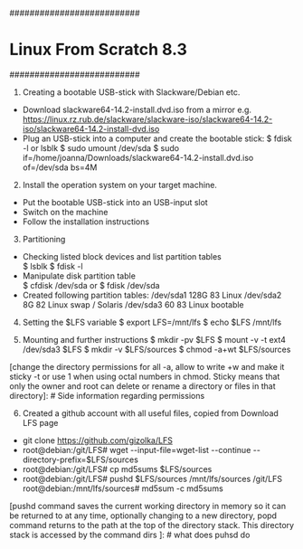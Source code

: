 ##########################
# Linux From Scratch 8.3 #
##########################

1. Creating a bootable USB-stick with Slackware/Debian etc.
  * Download slackware64-14.2-install.dvd.iso from a mirror e.g. https://linux.rz.rub.de/slackware/slackware-iso/slackware64-14.2-iso/slackware64-14.2-install-dvd.iso
  * Plug an USB-stick into a computer and create the bootable stick:
   $ fdisk -l or lsblk
   $ sudo umount /dev/sda
   $ sudo if=/home/joanna/Downloads/slackware64-14.2-install.dvd.iso of=/dev/sda bs=4M

2. Install the operation system on your target machine.
  * Put the bootable USB-stick into an USB-input slot
  * Switch on the machine
  * Follow the installation instructions

3. Partitioning
  * Checking listed block devices and list partition tables  
   $ lsblk 
   $ fdisk -l
  * Manipulate disk partition table    
   $ cfdisk /dev/sda or $ fdisk /dev/sda
  * Created following partition tables:
   /dev/sda1 128G 83 Linux
   /dev/sda2 8G   82 Linux swap / Solaris
   /dev/sda3 60   83 Linux bootable

4. Setting the $LFS variable
   $ export LFS=/mnt/lfs
   $ echo $LFS
   /mnt/lfs

5. Mounting and further instructions
   $ mkdir -pv $LFS
   $ mount -v -t ext4 /dev/sda3 $LFS
   $ mkdir -v $LFS/sources
   $ chmod -a+wt $LFS/sources 

[change the directory  permissions for all -a, allow to write +w and make it sticky -t or use 1 when using octal numbers in chmod. Sticky means that only the owner and root can delete or rename a directory or files in that directory]: # Side information regarding permissions

6. Created a github account with all useful files, copied from Download LFS page
  * git clone https://github.com/gizolka/LFS
  * root@debian:/git/LFS# wget --input-file=wget-list --continue --directory-prefix=$LFS/sources
  * root@debian:/git/LFS# cp md5sums $LFS/sources
  * root@debian:/git/LFS# pushd $LFS/sources 
   /mnt/lfs/sources /git/LFS
   root@debian:/mnt/lfs/sources# md5sum -c md5sums
   

[pushd command saves the current working directory in memory so it can be returned to at any time, optionally changing to a new directory, popd command returns to the path at the top of the directory stack. This directory stack is accessed by the command dirs ]: # what does puhsd do





  
 

  
 




